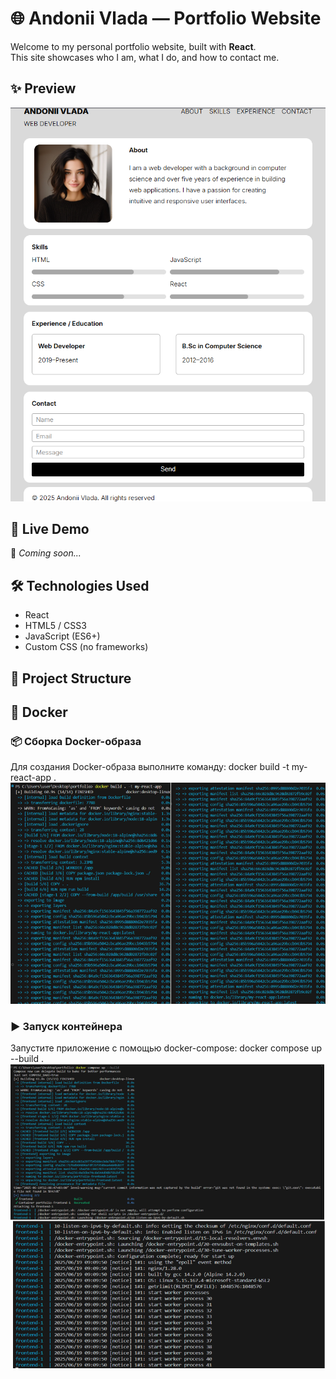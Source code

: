 # 🌐 Andonii Vlada — Portfolio Website

Welcome to my personal portfolio website, built with **React**.  
This site showcases who I am, what I do, and how to contact me.  

## ✨ Preview

![Portfolio Screenshot](./images/preview.png) 

## 🚀 Live Demo

🔗 _Coming soon..._

## 🛠️ Technologies Used

- React
- HTML5 / CSS3
- JavaScript (ES6+)
- Custom CSS (no frameworks)

## 🧱 Project Structure

## 🐳 Docker

### 📦 Сборка Docker-образа

Для создания Docker-образа выполните команду:
docker build -t my-react-app .
![Результат сборки](./images/docker-build.png) 

### ▶️ Запуск контейнера

Запустите приложение с помощью docker-compose:
docker compose up --build .
![Приложение запущено, контейнер работает](./images/docker-up.png)




